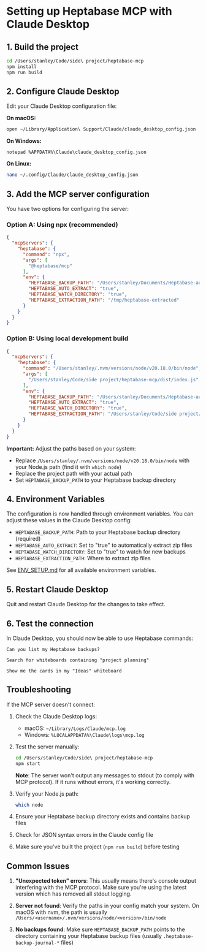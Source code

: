 # Setting up Heptabase MCP with Claude Desktop

## 1. Build the project

```bash
cd /Users/stanley/Code/side\ project/heptabase-mcp
npm install
npm run build
```

## 2. Configure Claude Desktop

Edit your Claude Desktop configuration file:

**On macOS:**
```bash
open ~/Library/Application\ Support/Claude/claude_desktop_config.json
```

**On Windows:**
```
notepad %APPDATA%\Claude\claude_desktop_config.json
```

**On Linux:**
```bash
nano ~/.config/Claude/claude_desktop_config.json
```

## 3. Add the MCP server configuration

You have two options for configuring the server:

### Option A: Using npx (recommended)

```json
{
  "mcpServers": {
    "heptabase": {
      "command": "npx",
      "args": [
        "@heptabase/mcp"
      ],
      "env": {
        "HEPTABASE_BACKUP_PATH": "/Users/stanley/Documents/Heptabase-auto-backup",
        "HEPTABASE_AUTO_EXTRACT": "true",
        "HEPTABASE_WATCH_DIRECTORY": "true",
        "HEPTABASE_EXTRACTION_PATH": "/tmp/heptabase-extracted"
      }
    }
  }
}
```

### Option B: Using local development build

```json
{
  "mcpServers": {
    "heptabase": {
      "command": "/Users/stanley/.nvm/versions/node/v20.18.0/bin/node",
      "args": [
        "/Users/stanley/Code/side project/heptabase-mcp/dist/index.js"
      ],
      "env": {
        "HEPTABASE_BACKUP_PATH": "/Users/stanley/Documents/Heptabase-auto-backup",
        "HEPTABASE_AUTO_EXTRACT": "true",
        "HEPTABASE_WATCH_DIRECTORY": "true",
        "HEPTABASE_EXTRACTION_PATH": "/Users/stanley/Code/side project/heptabase-mcp/data/extracted"
      }
    }
  }
}
```

**Important:** Adjust the paths based on your system:
- Replace `/Users/stanley/.nvm/versions/node/v20.18.0/bin/node` with your Node.js path (find it with `which node`)
- Replace the project path with your actual path
- Set `HEPTABASE_BACKUP_PATH` to your Heptabase backup directory

## 4. Environment Variables

The configuration is now handled through environment variables. You can adjust these values in the Claude Desktop config:

- `HEPTABASE_BACKUP_PATH`: Path to your Heptabase backup directory (required)
- `HEPTABASE_AUTO_EXTRACT`: Set to "true" to automatically extract zip files
- `HEPTABASE_WATCH_DIRECTORY`: Set to "true" to watch for new backups
- `HEPTABASE_EXTRACTION_PATH`: Where to extract zip files

See [ENV_SETUP.md](./ENV_SETUP.md) for all available environment variables.

## 5. Restart Claude Desktop

Quit and restart Claude Desktop for the changes to take effect.

## 6. Test the connection

In Claude Desktop, you should now be able to use Heptabase commands:

```
Can you list my Heptabase backups?
```

```
Search for whiteboards containing "project planning"
```

```
Show me the cards in my "Ideas" whiteboard
```

## Troubleshooting

If the MCP server doesn't connect:

1. Check the Claude Desktop logs:
   - macOS: `~/Library/Logs/Claude/mcp.log`
   - Windows: `%LOCALAPPDATA%\Claude\logs\mcp.log`

2. Test the server manually:
   ```bash
   cd /Users/stanley/Code/side\ project/heptabase-mcp
   npm start
   ```
   **Note**: The server won't output any messages to stdout (to comply with MCP protocol). If it runs without errors, it's working correctly.

3. Verify your Node.js path:
   ```bash
   which node
   ```

4. Ensure your Heptabase backup directory exists and contains backup files

5. Check for JSON syntax errors in the Claude config file

6. Make sure you've built the project (`npm run build`) before testing

## Common Issues

1. **"Unexpected token" errors**: This usually means there's console output interfering with the MCP protocol. Make sure you're using the latest version which has removed all stdout logging.

2. **Server not found**: Verify the paths in your config match your system. On macOS with nvm, the path is usually `/Users/<username>/.nvm/versions/node/<version>/bin/node`

3. **No backups found**: Make sure `HEPTABASE_BACKUP_PATH` points to the directory containing your Heptabase backup files (usually `.heptabase-backup-journal-*` files)